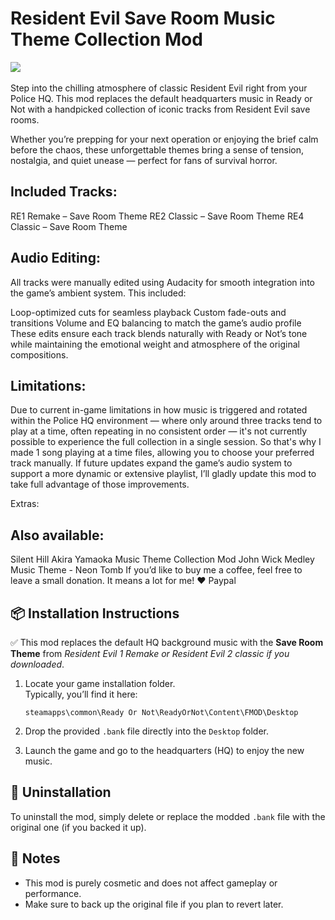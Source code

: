 # Resident Evil Save Room Music Theme Collection Mod
﻿<img src= "https://staticdelivery.nexusmods.com/mods/4205/images/5894/5894-1746802847-170505127.jpeg" />

Step into the chilling atmosphere of classic Resident Evil right from your Police HQ. This mod replaces the default headquarters music in Ready or Not with a handpicked collection of iconic tracks from Resident Evil save rooms.

Whether you’re prepping for your next operation or enjoying the brief calm before the chaos, these unforgettable themes bring a sense of tension, nostalgia, and quiet unease — perfect for fans of survival horror.

## Included Tracks:

RE1 Remake – Save Room Theme
RE2 Classic – Save Room Theme
RE4 Classic –  Save Room Theme

## Audio Editing:

All tracks were manually edited using Audacity for smooth integration into the game’s ambient system. This included:

Loop-optimized cuts for seamless playback
Custom fade-outs and transitions
Volume and EQ balancing to match the game’s audio profile
These edits ensure each track blends naturally with Ready or Not’s tone while maintaining the emotional weight and atmosphere of the original compositions.

## Limitations:

Due to current in-game limitations in how music is triggered and rotated within the Police HQ environment — where only around three tracks tend to play at a time, often repeating in no consistent order — it's not currently possible to experience the full collection in a single session. So that's why I made 1 song playing at a time files, allowing you to choose your preferred track manually. If future updates expand the game’s audio system to support a more dynamic or extensive playlist, I’ll gladly update this mod to take full advantage of those improvements.

Extras:

## Also available:

Silent Hill Akira Yamaoka Music Theme Collection Mod
John Wick Medley Music Theme - Neon Tomb﻿
If you’d like to buy me a coffee, feel free to leave a small donation. It means a lot for me! ❤️
 Paypal

## 📦 Installation Instructions
✅ This mod replaces the default HQ background music with the **Save Room Theme** from *Resident Evil 1 Remake or Resident Evil 2 classic if you downloaded*.


1. Locate your game installation folder.  
   Typically, you’ll find it here:

   ```
   steamapps\common\Ready Or Not\ReadyOrNot\Content\FMOD\Desktop
   ```

2. Drop the provided `.bank` file directly into the `Desktop` folder.

3. Launch the game and go to the headquarters (HQ) to enjoy the new music.


## 🔁 Uninstallation

To uninstall the mod, simply delete or replace the modded `.bank` file with the original one (if you backed it up).

## 📌 Notes

- This mod is purely cosmetic and does not affect gameplay or performance.
- Make sure to back up the original file if you plan to revert later.
